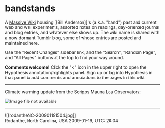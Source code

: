 # bandstands

A [Massive Wiki](https://massive.wiki/) housing [[Bill Anderson]]'s (a.k.a. "band") past and current web and wiki experiments, assorted notes on readings, day-oriented journal and blog entries, and whatever else shows up. The wiki name is shared with a now dormant Tumblr blog, some of whose entries are posted and maintained here.

Use the "Recent Changes" sidebar link, and the "Search", "Random Page", and "All Pages" buttons at the top to find your way around.

**Comments welcome!** Click the "<" icon in the upper right to open the Hypothesis annotation/highlights panel.  Sign up or log into Hypothesis in that panel to add comments and annotations to the pages in this wiki.

-----

 Climate warming update from the Scripps Mauna Loa Observatory:

![Image file not available](https://scripps.ucsd.edu/bluemoon/co2_400/daily_value.png)  

-----

![[rodantheNC-200901191504.jpg]]  
  Rodanthe, North Carolina, USA  2009-01-19, UTC: 20:04  
  




